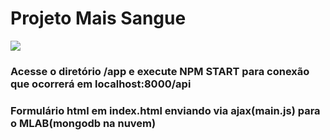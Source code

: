 <h1>Projeto Mais Sangue</h1>
<img src="https://uploaddeimagens.com.br/images/001/681/112/original/WhatsApp_Image_2018-10-21_at_15.09.15.jpeg?1540145679">
<h3>Acesse o diretório /app e execute NPM START para conexão que ocorrerá em localhost:8000/api</h3>
<h3>Formulário html em index.html enviando via ajax(main.js) para o MLAB(mongodb na nuvem)</h3>
